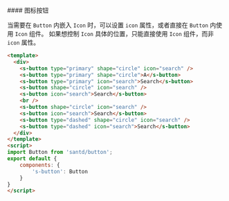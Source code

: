 <text lang="cn">
#### 图标按钮

当需要在 `Button` 内嵌入 `Icon` 时，可以设置 `icon` 属性，或者直接在 `Button` 内使用 `Icon` 组件。
如果想控制 `Icon` 具体的位置，只能直接使用 `Icon` 组件，而非 `icon` 属性。
</text>

```html
<template>
  <div>
    <s-button type="primary" shape="circle" icon="search" />
    <s-button type="primary" shape="circle">A</s-button>
    <s-button type="primary" icon="search">Search</s-button>
    <s-button shape="circle" icon="search" />
    <s-button icon="search">Search</s-button>
    <br />
    <s-button shape="circle" icon="search" />
    <s-button icon="search">Search</s-button>
    <s-button type="dashed" shape="circle" icon="search" />
    <s-button type="dashed" icon="search">Search</s-button>
  </div>
</template>
<script>
import Button from 'santd/button';
export default {
    components: {
        's-button': Button
    }
}
</script>
```
